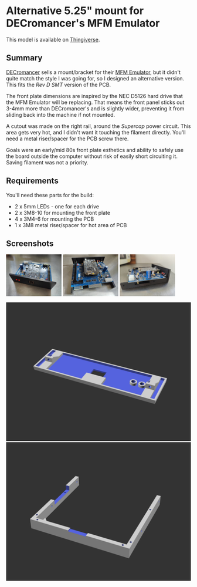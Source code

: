 # Alternative 5.25" mount for DECromancer's MFM Emulator

This model is available on [Thingiverse](https://www.thingiverse.com/thing:6978774).

## Summary

[DECromancer](https://decromancer.ca/) sells a mount/bracket for their [MFM Emulator](https://decromancer.ca/mfm-emulator/),
but it didn't quite match the style I was going for, so I designed an alternative version. This fits the *Rev D SMT* version of the PCB.

The front plate dimensions are inspired by the NEC D5126 hard drive that the MFM Emulator will be replacing. That means the front panel sticks out 3-4mm more than DECromancer's and is slightly wider, preventing it from sliding back into the machine if not mounted.

A cutout was made on the right rail, around the *Supercap* power circuit. This area gets very hot, and I didn't want it touching the filament directly. You'll need a metal riser/spacer for the PCB screw there.

Goals were an early/mid 80s front plate esthetics and ability to safely use the board outside the computer without risk of easily short circuiting it. Saving filament was not a priority.

## Requirements

You'll need these parts for the build:

* 2 x 5mm LEDs - one for each drive
* 2 x 3M8-10 for mounting the front plate
* 4 x 3M4-6 for mounting the PCB
* 1 x 3M8 metal riser/spacer for hot area of PCB

## Screenshots

<img src="./photos/front.jpg" style="width:30%; height:auto;" title="Front view" />
<img src="./photos/back.jpg" style="width:30%; height:auto;" title="Back view" />
<img src="./photos/side.jpg" style="width:30%; height:auto;" title="Side view" />

![Screenshot from OpenSCAD](./front.png "Screenshot from OpenSCAD")
![Screenshot from OpenSCAD](./base.png "Screenshot from OpenSCAD")
